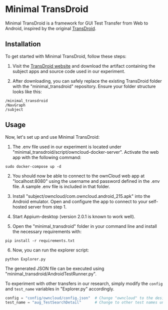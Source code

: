 # Minimal TransDroid

Minimal TransDroid is a framework for GUI Test Transfer from Web to Android, inspired by the original [TransDroid](https://sites.google.com/view/icst22-transdroid).

## Installation

To get started with Minimal TransDroid, follow these steps:

1. Visit the [TransDroid website](https://sites.google.com/view/icst22-transdroid) and download the artifact containing the subject apps and source code used in our experiment.

2. After downloading, you can safely replace the existing TransDroid folder with the "minimal_transdroid" repository. Ensure your folder structure looks like this:

```shell
/minimal_transdroid
/NavGraph
/subject
```

## Usage

Now, let's set up and use Minimal TransDroid:

1. The .env file used in our experiment is located under "minimal_transdroid/script/owncloud-docker-server". Activate the web app with the following command:

```shell
sudo docker-compose up -d
```

2. You should now be able to connect to the ownCloud web app at "localhost:8080" using the username and password defined in the .env file. A sample .env file is included in that folder.

3. Install "subject/owncloud/com.owncloud.android_215.apk" into the Android emulator. Open and configure the app to connect to your self-hosted server from step 1.

4. Start Appium-desktop (version 2.0.1 is known to work well).

5. Open the "minimal_transdroid" folder in your command line and install the necessary requirements with:

```shell
pip install -r requirements.txt
```

6. Now, you can run the explorer script:

```shell
python Explorer.py
```

The generated JSON file can be executed using "minimal_transdroid/AndroidTestRunner.py".

To experiment with other transfers in our research, simply modify the `config` and `test_name` variables in "Explorer.py" accordingly.

```python
config = "config/owncloud/config.json"  # Change "owncloud" to the desired app name
test_name = "aug_TestSearchDetail"      # Change to other test names under the web_test folder
```
